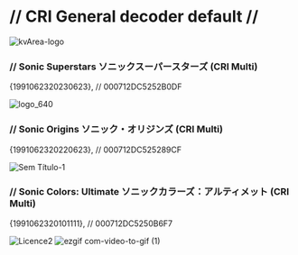 # // CRI General decoder default //

![kvArea-logo](https://github.com/SonicSpace/Superstars-Encryption-USMs-Files/assets/88670125/76484c8a-aeb8-4bfa-b6d2-6b18957cc071)

### // Sonic Superstars ソニックスーパースターズ (CRI Multi)

{1991062320230623}, // 000712DC5252B0DF

![logo_640](https://github.com/SonicSpace/Superstars-Encryption-USMs-Files/assets/88670125/4fb41ed1-a2f2-4a19-9ef9-3df7bae1fed8)

### // Sonic Origins ソニック・オリジンズ (CRI Multi)

{1991062320220623}, // 000712DC525289CF

![Sem Título-1](https://github.com/SonicSpace/Superstars-Encryption-USMs-Files/assets/88670125/34cbf466-9684-4103-8911-fd7c4b12640f)

### // Sonic Colors: Ultimate ソニックカラーズ：アルティメット (CRI Multi)

{1991062320101111}, // 000712DC5250B6F7

![Licence2](https://github.com/SonicSpace/Encryption-USMs-Files/assets/88670125/1b0665f9-162a-4373-af7d-d271d3379411)
![ezgif com-video-to-gif (1)](https://github.com/mkdocs/mkdocs/assets/88670125/8e541aac-f90b-4cb8-81a6-c43bc99f8489)
